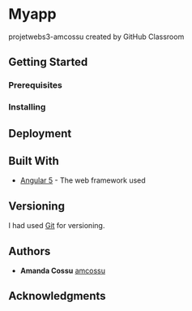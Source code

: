 # Myapp
projetwebs3-amcossu created by GitHub Classroom


## Getting Started


### Prerequisites


### Installing




## Deployment


## Built With

* [Angular 5](https://angular.io/) - The web framework used



## Versioning

I had used [Git](http://github.com/) for versioning.

## Authors

* **Amanda Cossu** [amcossu](https://github.com/amcossu)

## Acknowledgments


